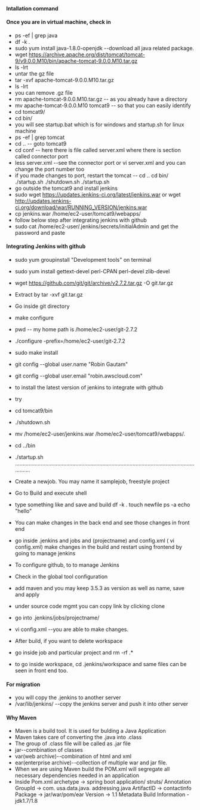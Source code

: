 #### Intallation command
#### Once you are in virtual machine, check in
  * ps -ef | grep java
  * df -k .
  * sudo yum install java-1.8.0-openjdk  --download all java related package.
  * wget https://archive.apache.org/dist/tomcat/tomcat-9/v9.0.0.M10/bin/apache-tomcat-9.0.0.M10.tar.gz
  * ls -lrt 
  * untar the gz file 
  * tar -xvf apache-tomcat-9.0.0.M10.tar.gz
  * ls -lrt
  * you can remove .gz file
  * rm apache-tomcat-9.0.0.M10.tar.gz -- as you already have a directory
  * mv apache-tomcat-9.0.0.M10 tomcat9 -- so that you can easily identify
  * cd tomcat9/
  * cd bin/
  * you will see startup.bat which is for windows and startup.sh for linux machine
  * ps -ef | grep tomcat
  * cd .. -- goto tomcat9
  * cd conf -- here there is file called server.xml where there is section called connector port 
  * less server.xml --see the connector port or vi server.xml and you can change the port number too
  * if you made changes to port, restart the tomcat -- cd ..     cd bin/     ./startup.sh  ./shutdown.sh   ./startup.sh
  * go outside the tomcat9 and install jenkins
  * sudo wget https://updates.jenkins-ci.org/latest/jenkins.war  or wget http://updates.jenkins-ci.org/download/war/RUNNING_VERSION/jenkins.war
  * cp jenkins.war /home/ec2-user/tomcat9/webapps/
  * follow below step after integrating jenkins with github
  * sudo cat /home/ec2-user/.jenkins/secrets/initialAdmin  and get the password and paste
#### Integrating Jenkins with github

  * sudo yum groupinstall "Development tools" on terminal 
  * sudo yum install gettext-devel perl-CPAN perl-devel zlib-devel

  * wget https://github.com/git/git/archive/v2.7.2.tar.gz -O git.tar.gz
  * Extract by tar -xvf git.tar.gz
  * Go inside git directory 
  * make configure
  * pwd -- my home path is /home/ec2-user/git-2.7.2
  * ./configure -prefix=/home/ec2-user/git-2.7.2
  * sudo make install
  * git config --global user.name "Robin Gautam"
  * git config --global user.email "robin.awscloud.com"
  * to install the latest version of jenkins to integrate with github
  * try 
  * cd tomcat9/bin
  *  ./shutdown.sh
  *  mv /home/ec2-user/jenkins.war /home/ec2-user/tomcat9/webapps/.
  * cd ../bin
  * ./startup.sh
.................................................................................................................................
  * Create a newjob. You may name it samplejob, freestyle project
  * Go to Build and execute shell
  * type something like and save and build
    df -k .
    touch newfile
    ps -a
    echo "hello"
    
  * You can make changes in the back end and see those changes in front end
  * go inside .jenkins and jobs and (projectname) and config.xml ( vi config.xml) make changes in the build and restart using frontend by going to manage jenkins
    
  * To configure github, to to manage Jenkins
  * Check in the global tool configuration
  * add maven and you may keep 3.5.3 as version as well as name, save and apply
  * under source code mgmt you can copy link by clicking clone 
  * go into .jenkins/jobs/projectname/
  * vi config.xml --you are able to make changes.
  * After build, if you want to delete workspace 
  * go inside job and particular project and rm -rf .*
  * to go inside workspace, cd .jenkins/workspace and same files can be seen in front end too. 
#### For migration
  * you will copy the .jenkins to another server
  * /var/lib/jenkins/ --copy the jenkins server and push it into other server 
#### Why Maven
  * Maven is a build tool. It is used for bulding a Java Application
  * Maven takes care of converting the .java into .class
  * The group of .class file will be called as .jar file
  * jar--combination of classes            
  * var(web archive)--combination of html and xml               
  * ear(enterprise archive)--collection of multiple war and jar file.
  * When we are using Maven build the POM.xml will segregate all necessary dependencies needed in an application
  * Inside Pom.xml
         archetype -> spring boot application/ struts/ Annotation
         GroupId -> com. usa.data.java. addressing.java
         ArtifactID -> contactinfo
         Package -> jar/war/pom/ear
         Version -> 1.1
         Metadata
         Build Information - jdk1.7/1.8
     
